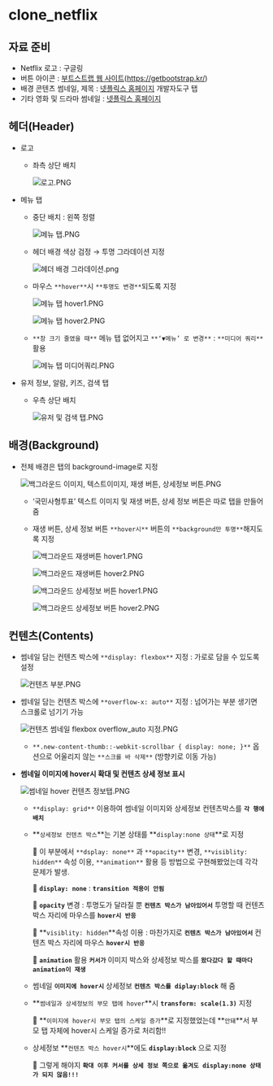 # clone_netflix

## 자료 준비

- Netflix 로고 : 구글링
- 버튼 아이콘 : [부트스트랩 웹 사이트](https://getbootstrap.kr/)(https://getbootstrap.kr/)
- 배경 콘텐츠 썸네일, 제목 : [넷플릭스 홈페이지](https://www.netflix.com/) 개발자도구 탭
- 기타 영화 및 드라마 썸네일 : [넷플릭스 홈페이지](https://www.netflix.com/)

## 헤더(Header)

- 로고
    - 좌측 상단 배치
        
        ![로고.PNG](https://s3-us-west-2.amazonaws.com/secure.notion-static.com/399ba89e-0df4-44cb-9433-956ca321de1b/%EB%A1%9C%EA%B3%A0.png)
        
- 메뉴 탭
    - 중단 배치 : 왼쪽 정렬
        
        ![메뉴 탭.PNG](https://s3-us-west-2.amazonaws.com/secure.notion-static.com/fe389f07-49ef-434e-ac8e-b81863ef0aaf/%EB%A9%94%EB%89%B4_%ED%83%AD.png)
        
    - 헤더 배경 색상 검정 → 투명 그라데이션 지정
        
        ![헤더 배경 그라데이션.png](https://s3-us-west-2.amazonaws.com/secure.notion-static.com/a1daf128-82c1-41ba-bb51-ed07b12e1768/%ED%97%A4%EB%8D%94_%EB%B0%B0%EA%B2%BD_%EA%B7%B8%EB%9D%BC%EB%8D%B0%EC%9D%B4%EC%85%98.png)
        
    - 마우스 `**hover**`시 `**투명도 변경**`되도록 지정
        
        ![메뉴 탭 hover1.PNG](https://s3-us-west-2.amazonaws.com/secure.notion-static.com/6731a691-6dcb-4aca-bc2a-dae675ad7ae7/%EB%A9%94%EB%89%B4_%ED%83%AD_hover1.png)
        
        ![메뉴 탭 hover2.PNG](https://s3-us-west-2.amazonaws.com/secure.notion-static.com/80bbb5e7-e880-4c22-8e82-0450a9b4553b/%EB%A9%94%EB%89%B4_%ED%83%AD_hover2.png)
        
    - `**창 크기 줄였을 때**` 메뉴 탭 없어지고 `**‘▼메뉴’ 로 변경**` : `**미디어 쿼리**` 활용
        
        ![메뉴 탭 미디어쿼리.PNG](https://s3-us-west-2.amazonaws.com/secure.notion-static.com/8ef988ca-1bfe-4aa5-b654-5a1d7b47c1f5/%EB%A9%94%EB%89%B4_%ED%83%AD_%EB%AF%B8%EB%94%94%EC%96%B4%EC%BF%BC%EB%A6%AC.png)
        
- 유저 정보, 알람, 키즈, 검색 탭
    - 우측 상단 배치
        
        ![유저 및 검색 탭.PNG](https://s3-us-west-2.amazonaws.com/secure.notion-static.com/773b5f3e-dfb9-40ad-b207-b96739ba9a31/%EC%9C%A0%EC%A0%80_%EB%B0%8F_%EA%B2%80%EC%83%89_%ED%83%AD.png)
        
    

## 배경(Background)

- 전체 배경은 <body>탭의 background-image로 지정
    
    ![백그라운드 이미지, 텍스트이미지, 재생 버튼, 상세정보 버튼.PNG](https://s3-us-west-2.amazonaws.com/secure.notion-static.com/16a4bd7d-2da2-4d8b-943a-9cfcc7b4d2a5/%EB%B0%B1%EA%B7%B8%EB%9D%BC%EC%9A%B4%EB%93%9C_%EC%9D%B4%EB%AF%B8%EC%A7%80_%ED%85%8D%EC%8A%A4%ED%8A%B8%EC%9D%B4%EB%AF%B8%EC%A7%80_%EC%9E%AC%EC%83%9D_%EB%B2%84%ED%8A%BC_%EC%83%81%EC%84%B8%EC%A0%95%EB%B3%B4_%EB%B2%84%ED%8A%BC.png)
    
    - ‘국민사형투표’ 텍스트 이미지 및 재생 버튼, 상세 정보 버튼은 따로 탭을 만들어 줌
    - 재생 버튼, 상세 정보 버튼 `**hover시**` 버튼의 `**background만 투명**`해지도록 지정
        
        ![백그라운드 재생버튼 hover1.PNG](https://s3-us-west-2.amazonaws.com/secure.notion-static.com/4a1c7ad8-185c-459b-bd3d-7a3630dd442c/%EB%B0%B1%EA%B7%B8%EB%9D%BC%EC%9A%B4%EB%93%9C_%EC%9E%AC%EC%83%9D%EB%B2%84%ED%8A%BC_hover1.png)
        
        ![백그라운드 재생버튼 hover2.PNG](https://s3-us-west-2.amazonaws.com/secure.notion-static.com/4cfe2187-9978-492b-a0a4-a93987486e02/%EB%B0%B1%EA%B7%B8%EB%9D%BC%EC%9A%B4%EB%93%9C_%EC%9E%AC%EC%83%9D%EB%B2%84%ED%8A%BC_hover2.png)
        
        ![백그라운드 상세정보 버튼 hover1.PNG](https://s3-us-west-2.amazonaws.com/secure.notion-static.com/e0caa038-7e51-48eb-a9b0-5c37c52b411e/%EB%B0%B1%EA%B7%B8%EB%9D%BC%EC%9A%B4%EB%93%9C_%EC%83%81%EC%84%B8%EC%A0%95%EB%B3%B4_%EB%B2%84%ED%8A%BC_hover1.png)
        
        ![백그라운드 상세정보 버튼 hover2.PNG](https://s3-us-west-2.amazonaws.com/secure.notion-static.com/f7603ab1-a756-4c4f-8dac-0d4c7c614b7b/%EB%B0%B1%EA%B7%B8%EB%9D%BC%EC%9A%B4%EB%93%9C_%EC%83%81%EC%84%B8%EC%A0%95%EB%B3%B4_%EB%B2%84%ED%8A%BC_hover2.png)
        

## 컨텐츠(Contents)

- 썸네일 담는 컨텐츠 박스에 `**display: flexbox**` 지정 : 가로로 담을 수 있도록 설정
    
    ![컨텐츠 부분.PNG](https://s3-us-west-2.amazonaws.com/secure.notion-static.com/d6b13bbf-cde6-4af1-a78f-14f22571e76c/%EC%BB%A8%ED%85%90%EC%B8%A0_%EB%B6%80%EB%B6%84.png)
    
- 썸네일 담는 컨텐츠 박스에 `**overflow-x: auto**` 지정 : 넘어가는 부분 생기면 스크롤로 넘기기 가능
    
    ![컨텐츠 썸네일 flexbox overflow_auto 지정.PNG](https://s3-us-west-2.amazonaws.com/secure.notion-static.com/84666efa-196b-4ac2-bc68-d0d404eb88dd/%EC%BB%A8%ED%85%90%EC%B8%A0_%EC%8D%B8%EB%84%A4%EC%9D%BC_flexbox_overflow_auto_%EC%A7%80%EC%A0%95.png)
    
    - `**.new-content-thumb::-webkit-scrollbar { display: none; }**` 옵션으로 어울리지 않는 `**스크롤 바 삭제**` (방향키로 이동 가능)
- **썸네일 이미지에 hover시 확대 및 컨텐츠 상세 정보 표시**
    
    ![썸네일 hover 컨텐츠 정보탭.PNG](https://s3-us-west-2.amazonaws.com/secure.notion-static.com/6dff8f28-c7ab-4838-93cf-06aa303101f4/%EC%8D%B8%EB%84%A4%EC%9D%BC_hover_%EC%BB%A8%ED%85%90%EC%B8%A0_%EC%A0%95%EB%B3%B4%ED%83%AD.png)
    
    - `**display: grid**` 이용하여 썸네일 이미지와 상세정보 컨텐츠박스를 **`각 행에 배치`**
    - **`상세정보 컨텐츠 박스`**는 기본 상태를 **`display:none 상태`**로 지정
        
        📌 이 부분에서 `**dsplay: none**` 과 `**opacity**` 변경, `**visiblity: hidden**` 속성 이용, `**animation**` 활용 등 방법으로 구현해봤었는데 각각 문제가 발생.
        
        📌 **`display: none`** : **`transition 적용이 안됨`**
        
        📌 **`opacity`** 변경 : 투명도가 달라질 뿐 **`컨텐츠 박스가 남아있어서`** 투명할 때 컨텐츠 박스 자리에 마우스를 **`hover시 반응`**
        
        📌 **`visiblity: hidden`**속성 이용 : 마찬가지로 **`컨텐츠 박스가 남아있어서`** 컨텐츠 박스 자리에 마우스 **`hover시 반응`**
        
        📌 **`animation`** 활용 **`커서가`** 이미지 박스와 상세정보 박스를 **`왔다갔다 할 때마다 animation이 재생`**
        
    - 썸네일 **`이미지에 hover시`** 상세정보 **`컨텐츠 박스를 diplay:block`** 해 줌
    - **`썸네일과 상세정보의 부모 탭에 hover`**시 **`transform: scale(1.3)`** 지정
        
        📌 **`이미지에 hover시 부모 탭의 스케일 증가`**로 지정했었는데 **`안돼`**서 부모 탭 자체에 hover시 스케일 증가로 처리함!!
        
    - 상세정보 **`컨텐츠 박스 hover시`**에도 **`display:block`** 으로 지정
        
        📌 그렇게 해야지 **`확대 이후 커서를 상세 정보 쪽으로 옮겨도 display:none 상태가 되지 않음!!!`**
